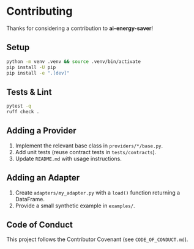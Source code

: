 # Contributing

Thanks for considering a contribution to **ai-energy-saver**!

## Setup
```bash
python -m venv .venv && source .venv/bin/activate
pip install -U pip
pip install -e ".[dev]"
````

## Tests & Lint

```bash
pytest -q
ruff check .
```

## Adding a Provider

1. Implement the relevant base class in `providers/*/base.py`.
2. Add unit tests (reuse contract tests in `tests/contracts`).
3. Update `README.md` with usage instructions.

## Adding an Adapter

1. Create `adapters/my_adapter.py` with a `load()` function returning a DataFrame.
2. Provide a small synthetic example in `examples/`.

## Code of Conduct

This project follows the Contributor Covenant (see `CODE_OF_CONDUCT.md`).